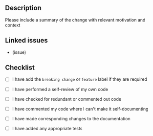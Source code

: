 ## Description

Please include a summary of the change with relevant motivation and context

## Linked issues

- (issue)

## Checklist

- [ ] I have add the `breaking change` or `feature` label if they are required
- [ ] I have performed a self-review of my own code
- [ ] I have checked for redundant or commented out code
- [ ] I have commented my code where I can't make it self-documenting
- [ ] I have made corresponding changes to the documentation
- [ ] I have added any appropriate tests

